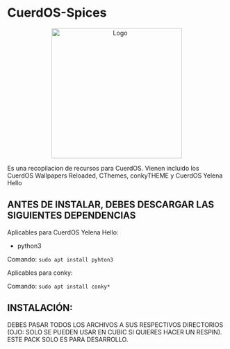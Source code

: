 # CuerdOS-Spices
<!-- Logo -->
<p align="center">
  <img src="/img/yen.png" alt="Logo" width="300" height="300">
</p>

Es una recopilacion de recursos para CuerdOS. Vienen incluido los CuerdOS Wallpapers Reloaded, CThemes, conkyTHEME y CuerdOS Yelena Hello

## ANTES DE INSTALAR, DEBES DESCARGAR LAS SIGUIENTES DEPENDENCIAS 

Aplicables para CuerdOS Yelena Hello:

- python3

Comando: `sudo apt install pyhton3`

Aplicables para conky:

Comando: `sudo apt install conky*`

## INSTALACIÓN:
DEBES PASAR TODOS LOS ARCHIVOS A SUS RESPECTIVOS DIRECTORIOS (OJO: SOLO SE PUEDEN USAR EN CUBIC SI QUIERES HACER UN RESPIN).
ESTE PACK SOLO ES PARA DESARROLLO.
